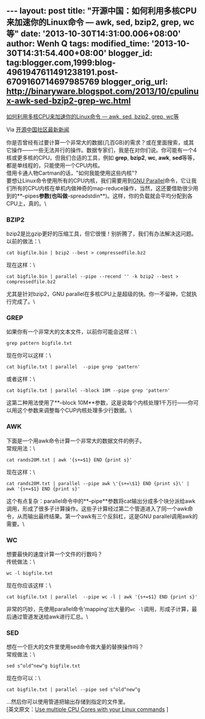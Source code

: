--- layout: post title: "开源中国：如何利用多核CPU来加速你的Linux命令 —
awk, sed, bzip2, grep, wc等" date: '2013-10-30T14:31:00.006+08:00'
author: Wenh Q tags: modified\_time: '2013-10-30T14:31:54.400+08:00'
blogger\_id:
tag:blogger.com,1999:blog-4961947611491238191.post-6709160714697985769
blogger\_orig\_url:
http://binaryware.blogspot.com/2013/10/cpulinux-awk-sed-bzip2-grep-wc.html
---

[如何利用多核CPU来加速你的Linux命令 — awk, sed, bzip2, grep,
wc等](http://www.oschina.net/news/45477/use-cpu-cores-linux-commands)

Via [开源中国社区最新新闻](http://www.oschina.net/?from=rss)

你是否曾经有过要计算一个非常大的数据(几百GB)的需求？或在里面搜索，或其它操作——一些无法并行的操作。数据专家们，我是在对你们说。你可能有一个4核或更多核的CPU，但我们合适的工具，例如 **grep**, **bzip2**, **wc**, **awk**, **sed**等等，都是单线程的，只能使用一个CPU内核。\
借用卡通人物Cartman的话，"如何我能使用这些内核"?\
要想让Linux命令使用所有的CPU内核，我们需要用到[GNU
Parallel](https://www.gnu.org/software/parallel/ "GNU Parallel")命令，它让我们所有的CPU内核在单机内做神奇的map-reduce操作，当然，这还要借助很少用到的**–pipes**参数(也叫做**–spreadstdin**)。这样，你的负载就会平均分配到各CPU上，真的。\

### BZIP2

bzip2是比gzip更好的压缩工具，但它很慢！别折腾了，我们有办法解决这问题。\
以前的做法：\

    cat bigfile.bin | bzip2 --best > compressedfile.bz2

现在这样：\

    cat bigfile.bin | parallel --pipe --recend '' -k bzip2 --best > compressedfile.bz2

尤其是针对bzip2，GNU
parallel在多核CPU上是超级的快。你一不留神，它就执行完成了。\

### GREP

如果你有一个非常大的文本文件，以前你可能会这样：\

    grep pattern bigfile.txt

现在你可以这样：\

    cat bigfile.txt | parallel  --pipe grep 'pattern'

或者这样：\

    cat bigfile.txt | parallel --block 10M --pipe grep 'pattern'

这第二种用法使用了**–block
10M**参数，这是说每个内核处理1千万行——你可以用这个参数来调整每个CUP内核处理多少行数据。\

### AWK

下面是一个用awk命令计算一个非常大的数据文件的例子。\
常规用法：\

    cat rands20M.txt | awk '{s+=$1} END {print s}'

现在这样：\

    cat rands20M.txt | parallel --pipe awk \'{s+=\$1} END {print s}\' | awk '{s+=$1} END {print s}'

这个有点复杂：parallel命令中的**–pipe**参数将cat输出分成多个块分派给awk调用，形成了很多子计算操作。这些子计算经过第二个管道进入了同一个awk命令，从而输出最终结果。第一个awk有三个反斜杠，这是GNU
parallel调用awk的需要。\

### WC

想要最快的速度计算一个文件的行数吗？\
传统做法：\

    wc -l bigfile.txt

现在你应该这样：\

    cat bigfile.txt | parallel  --pipe wc -l | awk '{s+=$1} END {print s}'

非常的巧妙，先使用parallel命令'mapping'出大量的`wc -l`调用，形成子计算，最后通过管道发送给awk进行汇总。\

### SED

想在一个巨大的文件里使用sed命令做大量的替换操作吗？\
常规做法：\

    sed s^old^new^g bigfile.txt

现在你可以：\

    cat bigfile.txt | parallel --pipe sed s^old^new^g

…然后你可以使用管道把输出存储到指定的文件里。\
[英文原文：[Use multiple CPU Cores with your Linux
commands](http://www.rankfocus.com/use-cpu-cores-linux-commands/) ]
